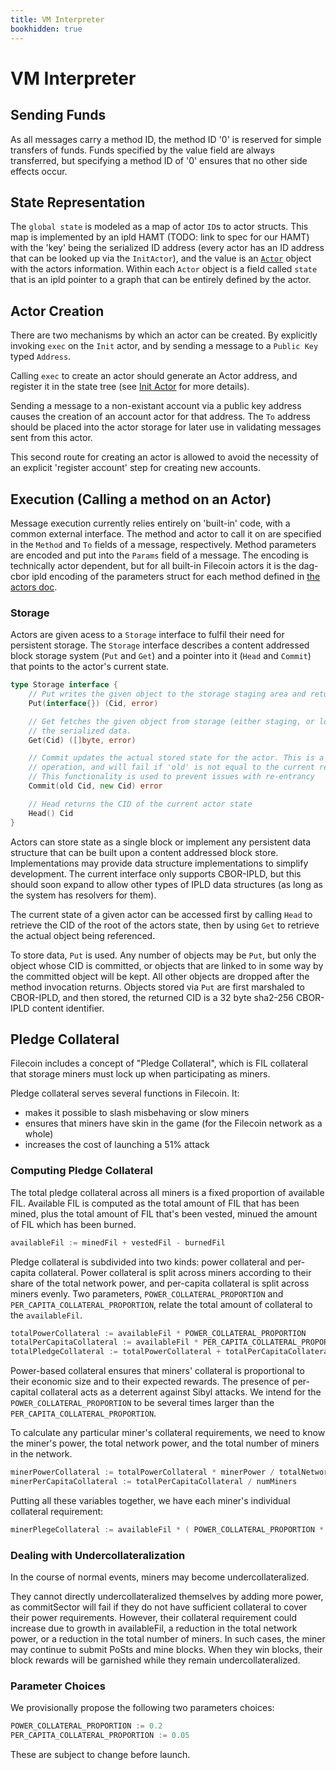 ```yaml
---
title: VM Interpreter
bookhidden: true
---
```


# VM Interpreter


## Sending Funds

As all messages carry a method ID, the method ID '0' is reserved for simple
transfers of funds. Funds specified by the value field are always transferred,
but specifying a method ID of '0' ensures that no other side effects occur.

## State Representation

The `global state` is modeled as a map of actor `ID`s to actor structs. This map is implemented by an ipld HAMT (TODO: link to spec for our HAMT) with the 'key' being the serialized ID address (every actor has an ID address that can be looked up via the `InitActor`), and the value is an [`Actor`](actor) object with the actors information. Within each `Actor` object is a field called `state` that is an ipld pointer to a graph that can be entirely defined by the actor.

## Actor Creation

There are two mechanisms by which an actor can be created. By explicitly invoking `exec` on the `Init` actor, and by sending a message to a `Public Key` typed `Address`.

Calling `exec` to create an actor should generate an Actor address, and register it in the state tree (see [Init Actor](init_actor) for more details).

Sending a message to a non-existant account via a public key address causes the creation of an account actor for that address. The `To` address should be placed into the actor storage for later use in validating messages sent from this actor.

This second route for creating an actor is allowed to avoid the necessity of an explicit 'register account' step for creating new accounts.

## Execution (Calling a method on an Actor)

Message execution currently relies entirely on 'built-in' code, with a common external interface. The method and actor to call it on are specified in the `Method` and `To` fields of a message, respectively. Method parameters are encoded and put into the `Params` field of a message. The encoding is technically actor dependent, but for all built-in Filecoin actors it is the dag-cbor ipld encoding of the parameters struct for each method defined in [the actors doc](actors.md).

### Storage

Actors are given acess to a `Storage` interface to fulfil their need for persistent storage. The `Storage` interface describes a content addressed block storage system (`Put` and `Get`) and a pointer into it (`Head` and `Commit`) that points to the actor's current state.

```go
type Storage interface {
	// Put writes the given object to the storage staging area and returns its CID
	Put(interface{}) (Cid, error)

	// Get fetches the given object from storage (either staging, or local) and returns
	// the serialized data.
	Get(Cid) ([]byte, error)

	// Commit updates the actual stored state for the actor. This is a compare and swap
	// operation, and will fail if 'old' is not equal to the current return value of `Head`.
	// This functionality is used to prevent issues with re-entrancy
	Commit(old Cid, new Cid) error

	// Head returns the CID of the current actor state
	Head() Cid
}
```

Actors can store state as a single block or implement any persistent
data structure that can be built upon a content addressed block store.
Implementations may provide data structure implementations to simplify
development. The current interface only supports CBOR-IPLD, but this
should soon expand to allow other types of IPLD data structures (as long
as the system has resolvers for them).

The current state of a given actor can be accessed first by calling `Head` to retrieve the CID of the root of the actors state, then by using `Get` to retrieve the actual object being referenced.

To store data, `Put` is used. Any number of objects may be `Put`, but only the object whose CID is committed, or objects that are linked to in some way by the committed object will be kept. All other objects are dropped after the method invocation returns. Objects stored via `Put` are first marshaled to CBOR-IPLD, and then stored, the returned CID is a 32 byte sha2-256 CBOR-IPLD content identifier.


## Pledge Collateral

Filecoin includes a concept of "Pledge Collateral", which is FIL collateral that storage miners must lock up when participating as miners.

Pledge collateral serves several functions in Filecoin. It:

- makes it possible to slash misbehaving or slow miners
- ensures that miners have skin in the game (for the Filecoin network as a whole)
- increases the cost of launching a 51% attack


### Computing Pledge Collateral

The total pledge collateral across all miners is a fixed proportion of available FIL.
Available FIL is computed as the total amount of FIL that has been mined, plus the total amount of FIL that's been vested, minued the amount of FIL which has been burned.

```go
availableFil := minedFil + vestedFil - burnedFil
```

Pledge collateral is subdivided into two kinds: power collateral and per-capita collateral.
Power collateral is split across miners according to their share of the total network power, and per-capita collateral is split across miners evenly.
Two parameters, `POWER_COLLATERAL_PROPORTION` and `PER_CAPITA_COLLATERAL_PROPORTION`, relate the total amount of collateral to the `availableFil`.

```go
totalPowerCollateral := availableFil * POWER_COLLATERAL_PROPORTION
totalPerCapitaCollateral := availableFil * PER_CAPITA_COLLATERAL_PROPORTION
totalPledgeCollateral := totalPowerCollateral + totalPerCapitaCollateral
```

Power-based collateral ensures that miners' collateral is proportional to their economic size and to their expected rewards.
The presence of per-capital collateral acts as a deterrent against Sibyl attacks.
We intend for the `POWER_COLLATERAL_PROPORTION` to be several times larger than the `PER_CAPITA_COLLATERAL_PROPORTION`.

To calculate any particular miner's collateral requirements, we need to know the miner's power, the total network power, and the total number of miners in the network.

```go
minerPowerCollateral := totalPowerCollateral * minerPower / totalNetworkPower
minerPerCapitaCollateral := totalPerCapitaCollateral / numMiners
```

Putting all these variables together, we have each miner's individual collateral requirement:
```go
minerPlegeCollateral := availableFil * ( POWER_COLLATERAL_PROPORTION * minerPower / totalNetworkPower PER_CAPITA_COLLATERAL_PROPORTION / numMiners)
```

### Dealing with Undercollateralization

In the course of normal events, miners may become undercollateralized.

They cannot directly undercollateralized themselves by adding more power, as commitSector will fail if they do not have sufficient collateral to cover their power requirements.
However, their collateral requirement could increase due to growth in availableFil, a reduction in the total network power, or a reduction in the total number of miners.
In such cases, the miner may continue to submit PoSts and mine blocks. When they win blocks, their block rewards will be garnished while they remain undercollateralized.

### Parameter Choices

We provisionally propose the following two parameters choices:

```go
POWER_COLLATERAL_PROPORTION := 0.2
PER_CAPITA_COLLATERAL_PROPORTION := 0.05
```

These are subject to change before launch.
